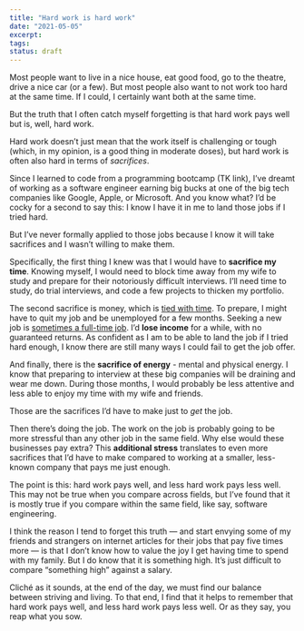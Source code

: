 ```yaml
---
title: "Hard work is hard work"
date: "2021-05-05"
excerpt: 
tags: 
status: draft
---
```


Most people want to live in a nice house, eat good food, go to the theatre, drive a nice car (or a few). But most people also want to not work too hard at the same time. If I could, I certainly want both at the same time.

But the truth that I often catch myself forgetting is that hard work pays well but is, well, hard work.

Hard work doesn’t just mean that the work itself is challenging or tough (which, in my opinion, is a good thing in moderate doses), but hard work is often also hard in terms of *sacrifices*. 

Since I learned to code from a programming bootcamp (TK link), I’ve dreamt of working as a software engineer earning big bucks at one of the big tech companies like Google, Apple, or Microsoft. And you know what? I’d be cocky for a second to say this: I know I have it in me to land those jobs if I tried hard.

But I’ve never formally applied to those jobs because I know it will take sacrifices and I wasn’t willing to make them.

Specifically, the first thing I knew was that I would have to **sacrifice my time**. Knowing myself, I would need to block time away from my wife to study and prepare for their notoriously difficult interviews. I’ll need time to study, do trial interviews, and code a few projects to thicken my portfolio.

The second sacrifice is money, which is [tied with time](/2020-08-30-you-are-not-buying-that-with-money/). To prepare, I might have to quit my job and be unemployed for a few months. Seeking a new job is [sometimes a full-time job](/2018-04-03-a-very-involved-job-application/). I’d **lose income** for a while, with no guaranteed returns. As confident as I am to be able to land the job if I tried hard enough, I know there are still many ways I could fail to get the job offer.

And finally, there is the **sacrifice of energy** - mental and physical energy. I know that preparing to interview at these big companies will be draining and wear me down. During those months, I would probably be less attentive and less able to enjoy my time with my wife and friends.

Those are the sacrifices I’d have to make just to *get* the job. 

Then there’s doing the job. The work on the job is probably going to be more stressful than any other job in the same field. Why else would these businesses pay extra? This **additional stress** translates to even more sacrifices that I’d have to make compared to working at a smaller, less-known company that pays me just enough.

The point is this: hard work pays well, and less hard work pays less well. This may not be true when you compare across fields, but I’ve found that it is mostly true if you compare within the same field, like say, software engineering.

I think the reason I tend to forget this truth — and start envying some of my friends and strangers on internet articles for their jobs that pay five times more — is that I don’t know how to value the joy I get having time to spend with my family. But I do know that it is something high. It’s just difficult to compare “something high” against a salary.

Cliché as it sounds, at the end of the day, we must find our balance between striving and living. To that end, I find that it helps to remember that hard work pays well, and less hard work pays less well. Or as they say, you reap what you sow.

